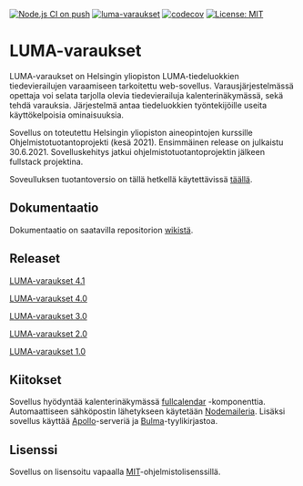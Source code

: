 [![Node.js CI on push](https://github.com/lumawelhot/Luma-varaukset/actions/workflows/node-ci-push.yml/badge.svg?branch=main)](https://github.com/lumawelhot/Luma-varaukset/actions/workflows/node-ci-push.yml)
[![luma-varaukset](https://img.shields.io/endpoint?url=https://dashboard.cypress.io/badge/simple/qwar56/main&style=flat&logo=cypress)](https://dashboard.cypress.io/projects/qwar56/runs)
[![codecov](https://codecov.io/gh/lumawelhot/Luma-varaukset/branch/main/graph/badge.svg?token=MKjBJz1234)](https://codecov.io/gh/lumawelhot/Luma-varaukset)
[![License: MIT](https://img.shields.io/badge/License-MIT-yellow.svg)](https://opensource.org/licenses/MIT)

# LUMA-varaukset

LUMA-varaukset on Helsingin yliopiston LUMA-tiedeluokkien tiedevierailujen varaamiseen tarkoitettu web-sovellus. Varausjärjestelmässä opettaja voi selata tarjolla olevia tiedevierailuja kalenterinäkymässä, sekä tehdä varauksia. Järjestelmä antaa tiedeluokkien työntekijöille useita käyttökelpoisia ominaisuuksia.

Sovellus on toteutettu Helsingin yliopiston aineopintojen kurssille Ohjelmistotuotantoprojekti (kesä 2021). Ensimmäinen release on julkaistu 30.6.2021. Sovelluskehitys jatkui ohjelmistotuotantoprojektin jälkeen fullstack projektina.

Soveulluksen tuotantoversio on tällä hetkellä käytettävissä [täällä](https://luma-varaukset.cs.helsinki.fi/).

## Dokumentaatio

Dokumentaatio on saatavilla repositorion [wikistä](https://github.com/lumawelhot/Luma-varaukset/wiki).

## Releaset

[LUMA-varaukset 4.1](https://github.com/lumawelhot/Luma-varaukset/releases/tag/v4.1)

[LUMA-varaukset 4.0](https://github.com/lumawelhot/Luma-varaukset/releases/tag/v4.0)

[LUMA-varaukset 3.0](https://github.com/lumawelhot/Luma-varaukset/releases/tag/v3.0)

[LUMA-varaukset 2.0](https://github.com/lumawelhot/Luma-varaukset/releases/tag/v2.0)

[LUMA-varaukset 1.0](https://github.com/lumawelhot/Luma-varaukset/releases/tag/v1.0)

## Kiitokset

Sovellus hyödyntää kalenterinäkymässä [fullcalendar](https://fullcalendar.io/) -komponenttia. Automaattiseen sähköpostin lähetykseen käytetään [Nodemaileria](https://nodemailer.com/about/). Lisäksi sovellus käyttää [Apollo](https://www.apollographql.com/docs/apollo-server/)-serveriä ja [Bulma](https://bulma.io/)-tyylikirjastoa.

## Lisenssi

Sovellus on lisensoitu vapaalla [MIT](LICENSE.md)-ohjelmistolisenssillä.
